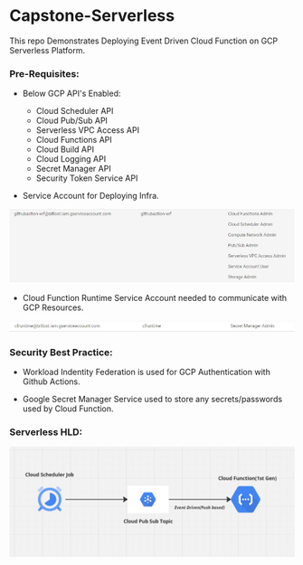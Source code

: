 # Capstone-Serverless
This repo Demonstrates Deploying Event Driven Cloud Function on GCP Serverless Platform.

### Pre-Requisites:

- Below GCP API's Enabled:
   - Cloud Scheduler API
   - Cloud Pub/Sub API
   - Serverless VPC Access API
   - Cloud Functions API
   - Cloud Build API
   - Cloud Logging API
   - Secret Manager API
   - Security Token Service API


- Service Account for Deploying Infra.

![GCP INFRA SERVICE ACCOUNT](./img/github_actions_infra_sa.JPG)


- Cloud Function Runtime Service Account needed to communicate with GCP Resources.

![Cloud Function Runtime Service Account](./img/GCP_CloudFunction_Runtime_SA.JPG)


### Security Best Practice:

- Workload Indentity Federation is used for GCP Authentication with Github Actions.

- Google Secret Manager Service used to store any secrets/passwords used by Cloud Function.


### Serverless HLD:

![GCP Serverless](./img/GCP_CloudFunction_1stGen.JPG)

<!-- ### Serverless Flow Validation:

- Cloud Scheduler Job Run:

![Cloud Scheduler Job](./img/cloud_scheduler_job.JPG) -->


<!-- - Cloud Function:

![Cloud Function](./img/cloud_function.JPG) -->

<!-- - Cloud Function Logs:

![Cloud Function Logs](./img/cloud_function_logs.JPG) -->

